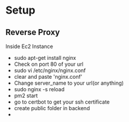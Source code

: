 # Setup

## Reverse Proxy

Inside Ec2 Instance

- sudo apt-get install nginx
- Check on port 80 of your url
- sudo vi /etc/nginx/nginx.conf
- clear and paste 'nginx.conf'
- Change server_name to your url(or anything)
- sudo nginx -s reload
- pm2 start
- go to certbot to get your ssh certificate
- create public folder in backend
- 
